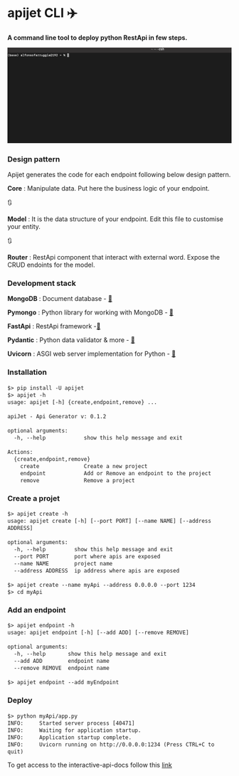 # apijet CLI ✈️ 
**A command line tool to deploy python RestApi in few steps.**


![Alt Text](example.gif)


### Design pattern
Apijet generates the code for each endpoint following below design pattern.

**Core** : Manipulate data. Put here the business logic of your endpoint.

🔃

**Model** : It is the data structure of your endpoint. Edit this file to customise your entity. 

🔃

**Router** : RestApi component that interact with external word. Expose the CRUD endoints for the model.


### Development stack

**MongoDB** : Document database - [🔗](https://www.mongodb.com/)

**Pymongo** : Python library for working with MongoDB - [🔗](https://pymongo.readthedocs.io/en/stable/)

**FastApi** : RestApi framework -[🔗](https://fastapi.tiangolo.com/)

**Pydantic** : Python data validator & more - [🔗](https://pydantic-docs.helpmanual.io/)

**Uvicorn** : ASGI web server implementation for Python - [🔗](https://www.uvicorn.org/)


### Installation
```
$> pip install -U apijet 
$> apijet -h
usage: apijet [-h] {create,endpoint,remove} ...

apiJet - Api Generator v: 0.1.2

optional arguments:
  -h, --help            show this help message and exit

Actions:
  {create,endpoint,remove}
    create              Create a new project
    endpoint            Add or Remove an endpoint to the project
    remove              Remove a project
```

### Create a projet
```
$> apijet create -h
usage: apijet create [-h] [--port PORT] [--name NAME] [--address ADDRESS]

optional arguments:
  -h, --help         show this help message and exit
  --port PORT        port where apis are exposed
  --name NAME        project name
  --address ADDRESS  ip address where apis are exposed

$> apijet create --name myApi --address 0.0.0.0 --port 1234
$> cd myApi
```

### Add an endpoint
```
$> apijet endpoint -h
usage: apijet endpoint [-h] [--add ADD] [--remove REMOVE]

optional arguments:
  -h, --help       show this help message and exit
  --add ADD        endpoint name
  --remove REMOVE  endpoint name
  
$> apijet endpoint --add myEndpoint 
```
### Deploy

```
$> python myApi/app.py
INFO:     Started server process [40471]
INFO:     Waiting for application startup.
INFO:     Application startup complete.
INFO:     Uvicorn running on http://0.0.0.0:1234 (Press CTRL+C to quit)
```
To get access to the interactive-api-docs follow this [link](https://fastapi.tiangolo.com/#interactive-api-docs)